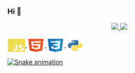 ### Hi 👋

<div align="center">
  <a href="https://github.com/CafeComLeiteC">
  <img height="180em" src="https://github-readme-stats.vercel.app/api?username=CafeComLeiteC&show_icons=true&theme=dracula&include_all_commits=true&count_private=true"/>
  <img height="180em" src="https://github-readme-stats.vercel.app/api/top-langs/?username=CafeComLeiteC&layout=compact&langs_count=7&theme=dracula"/>
</div>
  
  <br>
  <img align="center" alt="Rafa-Js" height="30" width="40" src="https://raw.githubusercontent.com/devicons/devicon/master/icons/javascript/javascript-plain.svg">
  <img align="center" alt="HTML" height="30" width="40" src="https://raw.githubusercontent.com/devicons/devicon/master/icons/html5/html5-original.svg">
  <img align="center" alt="CSS" height="30" width="40" src="https://raw.githubusercontent.com/devicons/devicon/master/icons/css3/css3-original.svg">
  <img align="center" alt="Python" height="30" width="40" src="https://raw.githubusercontent.com/devicons/devicon/master/icons/python/python-original.svg">
  
  
![Snake animation](https://github.com/CafeComLeiteC/CafeComLeiteC/blob/output/github-contribution-grid-snake.svg)
 
